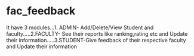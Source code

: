 # fac_feedback
It have 3 modules...1. ADMIN- Add/Delete/View Student and faculty.....2.FACULTY- See their reports like ranking,rating etc and Update their information.....3.STUDENT-Give feedback of their respective faculty and Update their information
